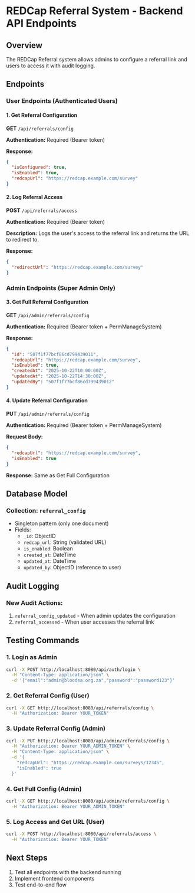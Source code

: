 # REDCap Referral System - Backend API Endpoints

## Overview
The REDCap Referral system allows admins to configure a referral link and users to access it with audit logging.

## Endpoints

### User Endpoints (Authenticated Users)

#### 1. Get Referral Configuration
**GET** `/api/referrals/config`

**Authentication:** Required (Bearer token)

**Response:**
```json
{
  "isConfigured": true,
  "isEnabled": true,
  "redcapUrl": "https://redcap.example.com/survey"
}
```

#### 2. Log Referral Access
**POST** `/api/referrals/access`

**Authentication:** Required (Bearer token)

**Description:** Logs the user's access to the referral link and returns the URL to redirect to.

**Response:**
```json
{
  "redirectUrl": "https://redcap.example.com/survey"
}
```

### Admin Endpoints (Super Admin Only)

#### 3. Get Full Referral Configuration
**GET** `/api/admin/referrals/config`

**Authentication:** Required (Bearer token + PermManageSystem)

**Response:**
```json
{
  "id": "507f1f77bcf86cd799439011",
  "redcapUrl": "https://redcap.example.com/survey",
  "isEnabled": true,
  "createdAt": "2025-10-22T10:00:00Z",
  "updatedAt": "2025-10-22T14:30:00Z",
  "updatedBy": "507f1f77bcf86cd799439012"
}
```

#### 4. Update Referral Configuration
**PUT** `/api/admin/referrals/config`

**Authentication:** Required (Bearer token + PermManageSystem)

**Request Body:**
```json
{
  "redcapUrl": "https://redcap.example.com/survey",
  "isEnabled": true
}
```

**Response:** Same as Get Full Configuration

## Database Model

### Collection: `referral_config`
- Singleton pattern (only one document)
- Fields:
  - `_id`: ObjectID
  - `redcap_url`: String (validated URL)
  - `is_enabled`: Boolean
  - `created_at`: DateTime
  - `updated_at`: DateTime
  - `updated_by`: ObjectID (reference to user)

## Audit Logging

### New Audit Actions:
1. `referral_config_updated` - When admin updates the configuration
2. `referral_accessed` - When user accesses the referral link

## Testing Commands

### 1. Login as Admin
```bash
curl -X POST http://localhost:8080/api/auth/login \
  -H "Content-Type: application/json" \
  -d '{"email":"admin@bloodsa.org.za","password":"password123"}'
```

### 2. Get Referral Config (User)
```bash
curl -X GET http://localhost:8080/api/referrals/config \
  -H "Authorization: Bearer YOUR_TOKEN"
```

### 3. Update Referral Config (Admin)
```bash
curl -X PUT http://localhost:8080/api/admin/referrals/config \
  -H "Authorization: Bearer YOUR_ADMIN_TOKEN" \
  -H "Content-Type: application/json" \
  -d '{
    "redcapUrl": "https://redcap.example.com/surveys/12345",
    "isEnabled": true
  }'
```

### 4. Get Full Config (Admin)
```bash
curl -X GET http://localhost:8080/api/admin/referrals/config \
  -H "Authorization: Bearer YOUR_ADMIN_TOKEN"
```

### 5. Log Access and Get URL (User)
```bash
curl -X POST http://localhost:8080/api/referrals/access \
  -H "Authorization: Bearer YOUR_TOKEN"
```

## Next Steps

1. Test all endpoints with the backend running
2. Implement frontend components
3. Test end-to-end flow

